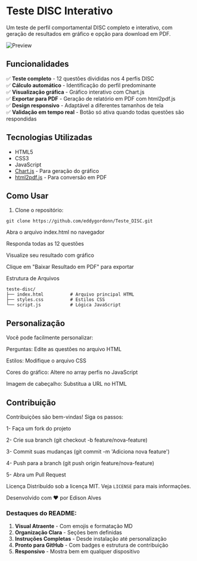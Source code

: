 # Teste DISC Interativo

Um teste de perfil comportamental DISC completo e interativo, com geração de resultados em gráfico e opção para download em PDF.

![Preview](https://img.freepik.com/vetores-gratis/fundo-abstrato-azul-com-formas-geometricas_53876-140885.jpg)

## Funcionalidades

✅ **Teste completo** - 12 questões divididas nos 4 perfis DISC  
✅ **Cálculo automático** - Identificação do perfil predominante  
✅ **Visualização gráfica** - Gráfico interativo com Chart.js  
✅ **Exportar para PDF** - Geração de relatório em PDF com html2pdf.js  
✅ **Design responsivo** - Adaptável a diferentes tamanhos de tela  
✅ **Validação em tempo real** - Botão só ativa quando todas questões são respondidas

## Tecnologias Utilizadas

- HTML5
- CSS3
- JavaScript
- [Chart.js](https://www.chartjs.org/) - Para geração do gráfico
- [html2pdf.js](https://ekoopmans.github.io/html2pdf.js/) - Para conversão em PDF

## Como Usar

1. Clone o repositório:
```
git clone https://github.com/eddygordonn/Teste_DISC.git
```
Abra o arquivo index.html no navegador

Responda todas as 12 questões

Visualize seu resultado com gráfico

Clique em "Baixar Resultado em PDF" para exportar

Estrutura de Arquivos
```
teste-disc/
├── index.html          # Arquivo principal HTML
├── styles.css          # Estilos CSS
└── script.js           # Lógica JavaScript
```

## Personalização

Você pode facilmente personalizar:

Perguntas: Edite as questões no arquivo HTML

Estilos: Modifique o arquivo CSS

Cores do gráfico: Altere no array perfis no JavaScript

Imagem de cabeçalho: Substitua a URL no HTML

## Contribuição
Contribuições são bem-vindas! Siga os passos:

1- Faça um fork do projeto

2- Crie sua branch (git checkout -b feature/nova-feature)

3- Commit suas mudanças (git commit -m 'Adiciona nova feature')

4- Push para a branch (git push origin feature/nova-feature)

5- Abra um Pull Request

Licença
Distribuído sob a licença MIT. Veja ```LICENSE``` para mais informações.

Desenvolvido com ❤️ por Edison Alves


### Destaques do README:

1. **Visual Atraente** - Com emojis e formatação MD
2. **Organização Clara** - Seções bem definidas
3. **Instruções Completas** - Desde instalação até personalização
4. **Pronto para GitHub** - Com badges e estrutura de contribuição
5. **Responsivo** - Mostra bem em qualquer dispositivo

